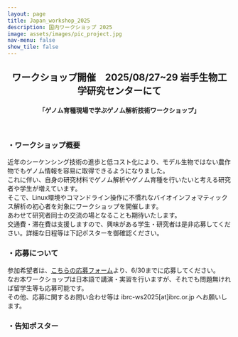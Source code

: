 ```yaml
---
layout: page
title: Japan_workshop_2025
description: 国内ワークショップ 2025
image: assets/images/pic_project.jpg
nav-menu: false
show_tile: false
---
```


<!-- Main -->
<div id="main" class="alt">

<!-- One -->
<section id="one">
	<div class="inner">
		<header class="major">
			<h2>ワークショップ開催　2025/08/27~29 岩手生物工学研究センターにて</h2>
			<h4>「ゲノム育種現場で学ぶゲノム解析技術ワークショップ」</h4>
		</header>
		<!-- Content -->
		<h3 id="content">・ワークショップ概要</h3>
		<p>近年のシーケンシング技術の進歩と低コスト化により、モデル生物ではない農作物でもゲノム情報を容易に取得できるようになりました。<br>これに伴い、自身の研究材料でゲノム解析やゲノム育種を行いたいと考える研究者や学生が増えています。<br>そこで、Linux環境やコマンドライン操作に不慣れなバイオインフォマティックス解析の初心者を対象にワークショップを開催します。<br>あわせて研究者同士の交流の場となることも期待いたします。<br>
		交通費・滞在費は支援しますので、興味がある学生・研究者は是非応募してください。詳細な日程等は下記ポスターを御確認ください。</p>
		<h3 id="content">・応募について</h3>
		<p>参加希望者は、<a href="https://forms.gle/F3EAShtEFmmd9nwG8">こちらの応募フォーム</a>より、6/30までに応募してください。<br>
		なお本ワークショップは日本語で講演・実習を行いますが、それでも問題無ければ留学生等も応募可能です。<br>
		その他、応募に関するお問い合わせ等は ibrc-ws2025[at]ibrc.or.jp へお願いします。</p>
		<h3 id="content">・告知ポスター</h3>
		<span class="image fit"><img src="{% link assets/images/workshop_2025.jpg %}" alt="" /></span>
	</div>
</section>
</div>
